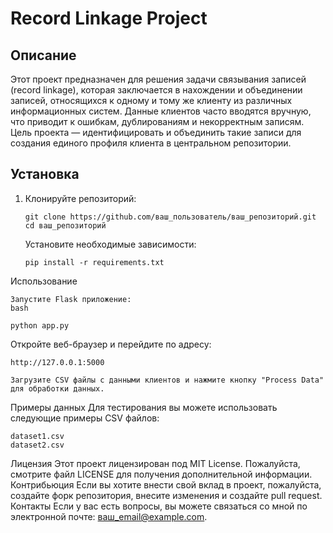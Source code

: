 # Record Linkage Project

## Описание
Этот проект предназначен для решения задачи связывания записей (record linkage), которая заключается в нахождении и объединении записей, относящихся к одному и тому же клиенту из различных информационных систем. Данные клиентов часто вводятся вручную, что приводит к ошибкам, дублированиям и некорректным записям. Цель проекта — идентифицировать и объединить такие записи для создания единого профиля клиента в центральном репозитории.

## Установка

1. Клонируйте репозиторий:
  
       git clone https://github.com/ваш_пользователь/ваш_репозиторий.git
       cd ваш_репозиторий

    Установите необходимые зависимости:


       pip install -r requirements.txt

Использование

    Запустите Flask приложение:
    bash

    python app.py

Откройте веб-браузер и перейдите по адресу:

    http://127.0.0.1:5000

    Загрузите CSV файлы с данными клиентов и нажмите кнопку "Process Data" для обработки данных.

Примеры данных
Для тестирования вы можете использовать следующие примеры CSV файлов:

    dataset1.csv
    dataset2.csv

Лицензия
Этот проект лицензирован под MIT License. Пожалуйста, смотрите файл LICENSE для получения дополнительной информации.
Контрибьюция
Если вы хотите внести свой вклад в проект, пожалуйста, создайте форк репозитория, внесите изменения и создайте pull request.
Контакты
Если у вас есть вопросы, вы можете связаться со мной по электронной  почте: ваш_email@example.com.
